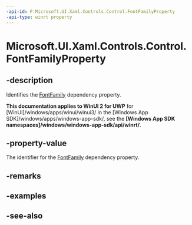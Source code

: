 ```yaml
---
-api-id: P:Microsoft.UI.Xaml.Controls.Control.FontFamilyProperty
-api-type: winrt property
---
```


<!-- Property syntax
public Windows.UI.Xaml.DependencyProperty FontFamilyProperty { get; }
-->

# Microsoft.UI.Xaml.Controls.Control.FontFamilyProperty

## -description
Identifies the [FontFamily](control_fontfamily.md) dependency property.

**This documentation applies to WinUI 2 for UWP** for [WinUI]/windows/apps/winui/winui3/ in the [Windows App SDK]/windows/apps/windows-app-sdk/, see the **[Windows App SDK namespaces]/windows/windows-app-sdk/api/winrt/**.

## -property-value
The identifier for the [FontFamily](control_fontfamily.md) dependency property.

## -remarks

## -examples

## -see-also
